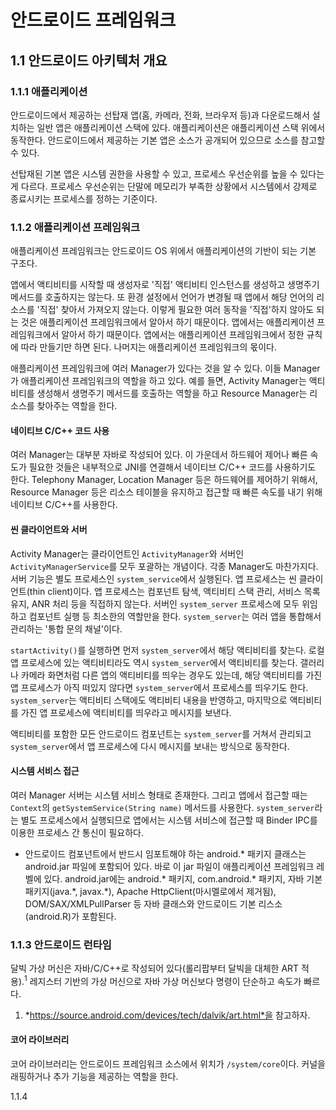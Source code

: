 # 안드로이드 프레임워크
## 1.1 안드로이드 아키텍처 개요
### 1.1.1 애플리케이션
안드로이드에서 제공하는 선탑재 앱(홈, 카메라, 전화, 브라우저 등)과 다운로드해서 설치하는 일반 앱은 애플리케이션 스택에 있다. 애플리케이션은 애플리케이션 스택 위에서 동작한다. 안드로이드에서 제공하는 기본 앱은 소스가 공개되어 있으므로 소스를 참고할 수 있다.

선탑재된 기본 앱은 시스템 권한을 사용할 수 있고, 프로세스 우선순위를 높을 수 있다는게 다르다. 프로세스 우선순위는 단말에 메모리가 부족한 상황에서 시스템에서 강제로 종료시키는 프로세스를 정하는 기준이다.

### 1.1.2 애플리케이션 프레임워크
애플리케이션 프레임워크는 안드로이드 OS 위에서 애플리케이션의 기반이 되는 기본 구조다.

앱에서 액티비티를 시작할 때 생성자로 '직접' 액티비티 인스턴스를 생성하고 생명주기 메서드를 호출하지는 않는다. 또 환경 설정에서 언어가 변경될 때 앱에서 해당 언어의 리소스를 '직접' 찾아서 가져오지 않는다. 이렇게 필요한 여러 동작을 '직접'하지 않아도 되는 것은 애플리케이션 프레임워크에서 알아서 하기 때문이다. 앱에서는 애플리케이션 프레임워크에서 알아서 하기 때문이다. 앱에서는 애플리케이션 프레임워크에서 정한 규칙에 따라 만들기만 하면 된다. 나머지는 애플리케이션 프레임워크의 몫이다.

애플리케이션 프레임워크에 여러 Manager가 있다는 것을 알 수 있다. 이들 Manager가 애플리케이션 프레임워크의 역할을 하고 있다. 예를 들면, Activity Manager는 액티비티를 생성해서 생명주기 메서드를 호출하는 역할을 하고 Resource Manager는 리소스를 찾아주는 역할을 한다.

#### 네이티브 C/C++ 코드 사용
여러 Manager는 대부분 자바로 작성되어 있다. 이 가운데서 하드웨어 제어나 빠른 속도가 필요한 것들은 내부적으로 JNI를 연결해서 네이티브 C/C++ 코드를 사용하기도 한다. Telephony Manager, Location Manager 등은 하드웨어를 제어하기 위해서, Resource Manager 등은 리소스 테이블을 유지하고 접근할 때 빠른 속도를 내기 위해 네이티브 C/C++를 사용한다.

#### 씬 클라이언트와 서버
Activity Manager는 클라이언트인 `ActivityManager`와 서버인 `ActivityManagerService`를 모두 포괄하는 개념이다. 각종 Manager도 마찬가지다. 서버 기능은 별도 프로세스인 `system_service`에서 실행된다. 앱 프로세스는 씬 클라이언트(thin client)이다. 앱 프로세스는 컴포넌트 탐색, 액티비티 스택 관리, 서비스 목록 유지, ANR 처리 등을 직접하지 않는다. 서버인 `system_server` 프로세스에 모두 위임하고 컴포넌트 실행 등 최소한의 역할만을 한다. `system_server`는 여러 앱을 통합해서 관리하는 '통합 문의 채널'이다.

`startActivity()`를 실행하면 먼저 `system_server`에서 해당 액티비티를 찾는다. 로컬 앱 프로세스에 있는 액티비티라도 역시 `system_server`에서 액티비티를 찾는다. 갤러리나 카메라 화면처럼 다른 앱의 액티비티를 띄우는 경우도 있는데, 해당 액티비티를 가진 앱 프로세스가 아직 떠있지 않다면 `system_server`에서 프로세스를 띄우기도 한다. `system_server`는 액티비티 스택에도 액티비티 내용을 반영하고, 마지막으로 액티비티를 가진 앱 프로세스에 액티비티를 띄우라고 메시지를 보낸다.

액티비티를 포함한 모든 안드로이드 컴포넌트는 `system_server`를 거쳐서 관리되고 `system_server`에서 앱 프로세스에 다시 메시지를 보내는 방식으로 동작한다.

#### 시스템 서비스 접근
여러 Manager 서버는 시스템 서비스 형태로 존재한다. 그리고 앱에서 접근할 때는 `Context`의 `getSystemService(String name)` 메서드를 사용한다. `system_server`라는 별도 프로세스에서 실행되므로 앱에서는 시스템 서비스에 접근할 때 Binder IPC를 이용한 프로세스 간 통신이 필요하다.

* 안드로이드 컴포넌트에서 반드시 임포트해야 하는 android.* 패키지 클래스는 android.jar 파일에 포함되어 있다. 바로 이 jar 파일이 애플리케이션 프레임워크 레벨에 있다. android.jar에는 android.* 패키지, com.android.* 패키지, 자바 기본 패키지(java.\*, javax.\*), Apache HttpClient(마시멜로에서 제거됨), DOM/SAX/XMLPullParser 등 자바 클래스와 안드로이드 기본 리스소(android.R)가 포함된다.

### 1.1.3 안드로이드 런타임
달빅 가상 머신은 자바/C/C++로 작성되어 있다(롤리팝부터 달빅을 대체한 ART 적용).<sup>1</sup> 레지스터 기반의 가상 머신으로 자바 가상 머신보다 명령이 단순하고 속도가 빠르다.

1. *https://source.android.com/devices/tech/dalvik/art.html*을 참고하자.

#### 코어 라이브러리
코어 라이브러리는 안드로이드 프레임워크 소스에서 위치가 `/system/core`이다. 커널을 래핑하거나 추가 기능을 제공하는 역할을 한다.

1.1.4 
